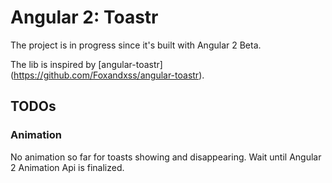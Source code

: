 Angular 2: Toastr
===================

The project is in progress since it's built with Angular 2 Beta. 

The lib is inspired by [angular-toastr] (https://github.com/Foxandxss/angular-toastr). 



## TODOs

### Animation
No animation so far for toasts showing and disappearing. Wait until Angular 2 Animation Api is finalized.

